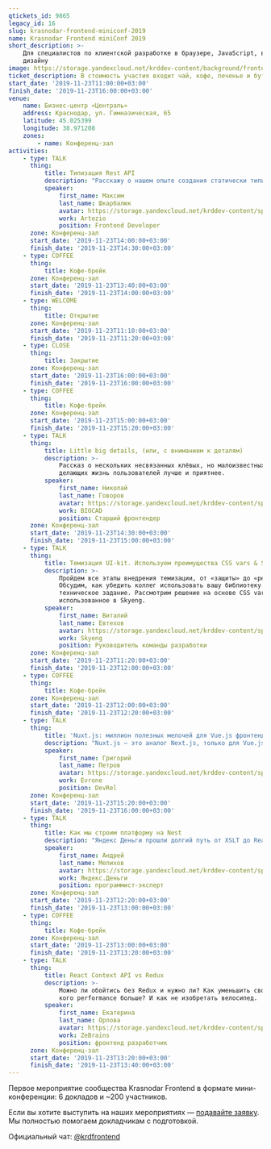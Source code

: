 ```yaml
---
qtickets_id: 9865
legacy_id: 16
slug: krasnodar-frontend-miniconf-2019
name: Krasnodar Frontend miniConf 2019
short_description: >-
    Для специалистов по клиентской разработке в браузере, JavaScript, вёрстке и
    дизайну
image: https://storage.yandexcloud.net/krddev-content/background/frontend.jpg
ticket_description: В стоимость участия входит чай, кофе, печенье и бутерброды (в 13:00 и 15:00).
start_date: '2019-11-23T11:00:00+03:00'
finish_date: '2019-11-23T16:00:00+03:00'
venue:
    name: Бизнес-центр «Централь»
    address: Краснодар, ул. Гимназическая, 65
    latitude: 45.025399
    longitude: 38.971208
    zones:
        - name: Конференц-зал
activities:
    - type: TALK
      thing:
          title: Типизация Rest API
          description: "Расскажу о нашем опыте создания статически типизированного Rest API и генерации кода для клиентов.  \r\nБудут рассмотрены такие вещи, как Swagger, NSwag, Typescript и спецификация OpenAPI.  \r\nПокажу, как мы избавились от ручного написания fetch/ajax запросов, а также получили строгую типизацию и использовали одинаковые типы на фронтенде, и бекенде."
          speaker:
              first_name: Максим
              last_name: Шкарбалюк
              avatar: https://storage.yandexcloud.net/krddev-content/speakers/maxim-shkarbalyuk.jpg
              work: Artezio
              position: Frontend Developer
      zone: Конференц-зал
      start_date: '2019-11-23T14:00:00+03:00'
      finish_date: '2019-11-23T14:30:00+03:00'
    - type: COFFEE
      thing:
          title: Кофе-брейк
      zone: Конференц-зал
      start_date: '2019-11-23T13:40:00+03:00'
      finish_date: '2019-11-23T14:00:00+03:00'
    - type: WELCOME
      thing:
          title: Открытие
      zone: Конференц-зал
      start_date: '2019-11-23T11:10:00+03:00'
      finish_date: '2019-11-23T11:20:00+03:00'
    - type: CLOSE
      thing:
          title: Закрытие
      zone: Конференц-зал
      start_date: '2019-11-23T16:00:00+03:00'
      finish_date: '2019-11-23T16:00:00+03:00'
    - type: COFFEE
      thing:
          title: Кофе-брейк
      zone: Конференц-зал
      start_date: '2019-11-23T15:00:00+03:00'
      finish_date: '2019-11-23T15:20:00+03:00'
    - type: TALK
      thing:
          title: Little big details, (или, с вниманием к деталям)
          description: >-
              Рассказ о нескольких несвязанных клёвых, но малоизвестных возможностях
              делающих жизнь пользователей лучше и приятнее.
          speaker:
              first_name: Николай
              last_name: Говоров
              avatar: https://storage.yandexcloud.net/krddev-content/speakers/nikolay-govorov.jpg
              work: BIOCAD
              position: Старший фронтендер
      zone: Конференц-зал
      start_date: '2019-11-23T14:30:00+03:00'
      finish_date: '2019-11-23T15:00:00+03:00'
    - type: TALK
      thing:
          title: Темизация UI-kit. Используем преимущества CSS vars & SASS
          description: >-
              Пройдем все этапы внедрения темизации, от «защиты» до «реализации».
              Обсудим, как убедить коллег использовать вашу библиотеку. Составим
              техническое задание. Рассмотрим решение на основе CSS vars & SASS
              использованное в Skyeng.
          speaker:
              first_name: Виталий
              last_name: Евтехов
              avatar: https://storage.yandexcloud.net/krddev-content/speakers/vitalij-evtekhov.jpg
              work: Skyeng
              position: Руководитель команды разработки
      zone: Конференц-зал
      start_date: '2019-11-23T11:20:00+03:00'
      finish_date: '2019-11-23T12:00:00+03:00'
    - type: COFFEE
      thing:
          title: Кофе-брейк
      zone: Конференц-зал
      start_date: '2019-11-23T12:00:00+03:00'
      finish_date: '2019-11-23T12:20:00+03:00'
    - type: TALK
      thing:
          title: 'Nuxt.js: миллион полезных мелочей для Vue.js фронтенда'
          description: "Nuxt.js — это аналог Next.js, только для Vue.js вместо React.\r\n\r\nСама по себе штука даже не является фреймворком: скорее, это генератор приложений на Vue.js с огромным количеством готовых настроек «из коробки».\r\n\r\nВ докладе Григорий расскажет, чем Nuxt.js может помочь и начинающим и опытным разработчикам.  \r\nВы узнаете как генерировать статику для размещения демо на GitHub Pages в одно касание, использовать готовые настройки SSR, поддержку TypeScript и PostCSS.  \r\nБудет много полезных мелочей: dev-режим с пробросом консоли, stream rendering и prefetch, лейауты, альясы и другие штуки, которые пригодятся в хозяйстве веб-разработчику."
          speaker:
              first_name: Григорий
              last_name: Петров
              avatar: https://storage.yandexcloud.net/krddev-content/speakers/grisha-petrov.jpg
              work: Evrone
              position: DevRel
      zone: Конференц-зал
      start_date: '2019-11-23T15:20:00+03:00'
      finish_date: '2019-11-23T16:00:00+03:00'
    - type: TALK
      thing:
          title: Как мы строим платформу на Nest
          description: "Яндекс Деньги прошли долгий путь от XSLT до React, при этом соответственно изменялся и бэкенд.\r\n\r\nМы жили на XScript (тайные древние технологии!), на чистом Express и вот теперь переезжаем на Nest.\r\n\r\nВы узнаете, зачем мы это сделали, чем хорош Nest и почему отчаянный рефакторинг занял больше трёх месяцев."
          speaker:
              first_name: Андрей
              last_name: Мелихов
              avatar: https://storage.yandexcloud.net/krddev-content/speakers/andrey-melikhov.jpg
              work: Яндекс.Деньги
              position: программист-эксперт
      zone: Конференц-зал
      start_date: '2019-11-23T12:20:00+03:00'
      finish_date: '2019-11-23T13:00:00+03:00'
    - type: COFFEE
      thing:
          title: Кофе-брейк
      zone: Конференц-зал
      start_date: '2019-11-23T13:00:00+03:00'
      finish_date: '2019-11-23T13:20:00+03:00'
    - type: TALK
      thing:
          title: React Context API vs Redux
          description: >-
              Можно ли обойтись без Redux и нужно ли? Как уменьшить свой bundle? У
              кого performance больше? И как не изобретать велосипед.
          speaker:
              first_name: Екатерина
              last_name: Орлова
              avatar: https://storage.yandexcloud.net/krddev-content/speakers/ekaterina-orlova.jpg
              work: ZeBrains
              position: фронтенд разработчик
      zone: Конференц-зал
      start_date: '2019-11-23T13:20:00+03:00'
      finish_date: '2019-11-23T13:40:00+03:00'
---
```


Первое мероприятие сообщества Krasnodar Frontend в формате мини-конференции: 6 докладов и ~200 участников.

Если вы хотите выступить на наших мероприятиях — [подавайте заявку](https://krd.dev/cfp). Мы полностью помогаем докладчикам с подготовкой.

Официальный чат: [@krdfrontend](https://t.me/krdfrontend)

